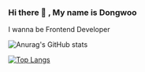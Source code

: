 ### Hi there 👋 , My name is Dongwoo

I wanna be Frontend Developer

![Anurag's GitHub stats](https://github-readme-stats.vercel.app/api?username=devwoodie&show_icons=true&bg_color=fff&title_color=3e67ed&text_color=000&border_color=3e67ed&icon_color=faeb23)

[![Top Langs](https://github-readme-stats.vercel.app/api/top-langs/?username=devwoodie&layout=compact&border_color=3e67ed&title_color=3e67ed&bg_color=fff&width=100px)](https://github.com/anuraghazra/github-readme-stats)
